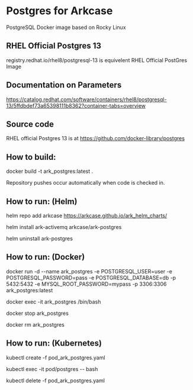 # Postgres for Arkcase
PostgreSQL Docker image based on Rocky Linux

## RHEL Official Postgres 13

registry.redhat.io/rhel8/postgresql-13  is equivelent RHEL Official PostGres Image

## Documentation on Parameters

https://catalog.redhat.com/software/containers/rhel8/postgresql-13/5ffdbdef73a65398111b8362?container-tabs=overview

## Source code 
RHEL official Postgres 13 is at https://github.com/docker-library/postgres

## How to build:

docker build -t ark_postgres:latest .

Repository pushes occur automatically when code is checked in.

## How to run: (Helm)

helm repo add arkcase https://arkcase.github.io/ark_helm_charts/

helm install ark-activemq arkcase/ark-postgres

helm uninstall ark-postgres

## How to run: (Docker)

docker run -d --name ark_postgres -e POSTGRESQL_USER=user -e POSTGRESQL_PASSWORD=pass -e POSTGRESQL_DATABASE=db -p 5432:5432  -e MYSQL_ROOT_PASSWORD=mypass -p 3306:3306 ark_postgres:latest

docker exec -it ark_postgres /bin/bash

docker stop ark_postgres

docker rm ark_postgres

## How to run: (Kubernetes)

kubectl create -f pod_ark_postgres.yaml

kubectl exec -it pod/postgres -- bash

kubectl delete -f pod_ark_postgres.yaml

